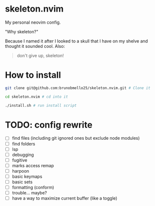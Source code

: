 # skeleton.nvim

My personal neovim config.

"Why skeleton?"

Because I named it after I looked to a skull that I have on my shelve and thought it sounded cool. Also:

> don't give up, skeleton!

# How to install

```bash
git clone git@github.com:brunobmello25/skeleton.nvim.git # Clone it

cd skeleton.nvim # cd into it

./install.sh # run install script
```

# TODO: config rewrite

- [ ] find files (including git ignored ones but exclude node modules)
- [ ] find folders
- [ ] lsp
- [ ] debugging
- [ ] fugitive
- [ ] marks access remap
- [ ] harpoon
- [ ] basic keymaps
- [ ] basic sets
- [ ] formatting (conform)
- [ ] trouble... maybe?
- [ ] have a way to maximize current buffer (like a toggle)
